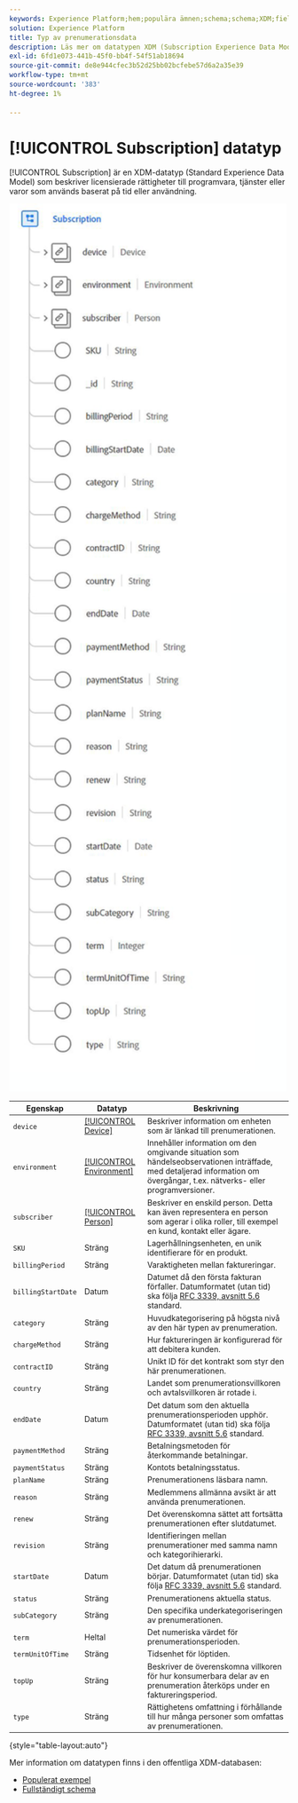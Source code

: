 ```yaml
---
keywords: Experience Platform;hem;populära ämnen;schema;schema;XDM;fields;schemas;scheman;prenumeration;datatyp;datatyp;datatyp;data type;
solution: Experience Platform
title: Typ av prenumerationsdata
description: Läs mer om datatypen XDM (Subscription Experience Data Model).
exl-id: 6fd1e073-441b-45f0-bb4f-54f51ab18694
source-git-commit: de8e944cfec3b52d25bb02bcfebe57d6a2a35e39
workflow-type: tm+mt
source-wordcount: '383'
ht-degree: 1%

---
```


# [!UICONTROL Subscription] datatyp

[!UICONTROL Subscription] är en XDM-datatyp (Standard Experience Data Model) som beskriver licensierade rättigheter till programvara, tjänster eller varor som används baserat på tid eller användning.

<img src="../images/data-types/subscription-data-type.png" width="500" /><br />

| Egenskap | Datatyp | Beskrivning |
| --- | --- | --- |
| `device` | [[!UICONTROL Device]](./device.md) | Beskriver information om enheten som är länkad till prenumerationen. |
| `environment` | [[!UICONTROL Environment]](./environment.md) | Innehåller information om den omgivande situation som händelseobservationen inträffade, med detaljerad information om övergångar, t.ex. nätverks- eller programversioner. |
| `subscriber` | [[!UICONTROL Person]](./person.md) | Beskriver en enskild person. Detta kan även representera en person som agerar i olika roller, till exempel en kund, kontakt eller ägare. |
| `SKU` | Sträng | Lagerhållningsenheten, en unik identifierare för en produkt. |
| `billingPeriod` | Sträng | Varaktigheten mellan faktureringar. |
| `billingStartDate` | Datum | Datumet då den första fakturan förfaller. Datumformatet (utan tid) ska följa [RFC 3339, avsnitt 5.6](https://tools.ietf.org/html/rfc3339#section-5.6) standard. |
| `category` | Sträng | Huvudkategorisering på högsta nivå av den här typen av prenumeration. |
| `chargeMethod` | Sträng | Hur faktureringen är konfigurerad för att debitera kunden. |
| `contractID` | Sträng | Unikt ID för det kontrakt som styr den här prenumerationen. |
| `country` | Sträng | Landet som prenumerationsvillkoren och avtalsvillkoren är rotade i. |
| `endDate` | Datum | Det datum som den aktuella prenumerationsperioden upphör. Datumformatet (utan tid) ska följa [RFC 3339, avsnitt 5.6](https://tools.ietf.org/html/rfc3339#section-5.6) standard. |
| `paymentMethod` | Sträng | Betalningsmetoden för återkommande betalningar. |
| `paymentStatus` | Sträng | Kontots betalningsstatus. |
| `planName` | Sträng | Prenumerationens läsbara namn. |
| `reason` | Sträng | Medlemmens allmänna avsikt är att använda prenumerationen. |
| `renew` | Sträng | Det överenskomna sättet att fortsätta prenumerationen efter slutdatumet. |
| `revision` | Sträng | Identifieringen mellan prenumerationer med samma namn och kategorihierarki. |
| `startDate` | Datum | Det datum då prenumerationen börjar. Datumformatet (utan tid) ska följa [RFC 3339, avsnitt 5.6](https://tools.ietf.org/html/rfc3339#section-5.6) standard. |
| `status` | Sträng | Prenumerationens aktuella status. |
| `subCategory` | Sträng | Den specifika underkategoriseringen av prenumerationen. |
| `term` | Heltal | Det numeriska värdet för prenumerationsperioden. |
| `termUnitOfTime` | Sträng | Tidsenhet för löptiden. |
| `topUp` | Sträng | Beskriver de överenskomna villkoren för hur konsumerbara delar av en prenumeration återköps under en faktureringsperiod. |
| `type` | Sträng | Rättighetens omfattning i förhållande till hur många personer som omfattas av prenumerationen. |

{style="table-layout:auto"}

Mer information om datatypen finns i den offentliga XDM-databasen:

* [Populerat exempel](https://github.com/adobe/xdm/blob/master/components/datatypes/industry-verticals/subscription.example.1.json)
* [Fullständigt schema](https://github.com/adobe/xdm/blob/master/components/datatypes/industry-verticals/subscription.schema.json)
